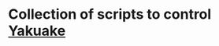 # Collection of scripts to control [Yakuake](https://kde.org/applications/en/system/org.kde.yakuake)

